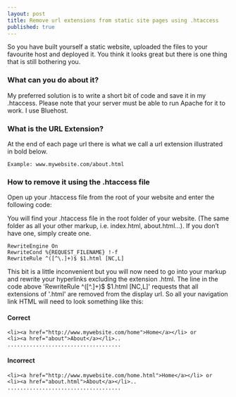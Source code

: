 ```yaml
---
layout: post
title: Remove url extensions from static site pages using .htaccess
published: true
---
```


So you have built yourself a static website, uploaded the files to your favourite host and deployed it. You think it looks great but there is one thing that is still bothering you. 


### What can you do about it?
My preferred solution is to write a short bit of code and save it in my .htaccess. Please note that your server must be able to run Apache for it to work. I use Bluehost.


### What is the URL Extension?
At the end of each page url there is what we call a url extension illustrated in bold below.

    Example: www.mywebsite.com/about.html
    
### How to remove it using the .htaccess file

Open up your .htaccess file from the root of your website and enter the following code:

You will find your .htaccess file in the root folder of your website. (The same folder as all your other markup, i.e. index.html, about.html…). If you don’t have one, simply create one.

    RewriteEngine On
    RewriteCond %{REQUEST_FILENAME} !-f
    RewriteRule ^([^\.]+)$ $1.html [NC,L]
    
This bit is a little inconvenient but you will now need to go into your markup and rewrite your hyperlinks excluding the extension .html. The line in the code above 'RewriteRule ^([^\.]+)$ $1.html [NC,L]' requests that all extensions of '.html' are removed from the display url. So all your navigation link HTML will need to look something like this:

#### Correct

    <li><a href="http://www.mywebsite.com/home">Home</a></li> or
    <li><a href="about">About</a></li>..
    ....................................
    
#### Incorrect

    <li><a href="http://www.mywebsite.com/home.html">Home</a></li> or
    <li><a href="about.html">About</a></li>..
    ....................................